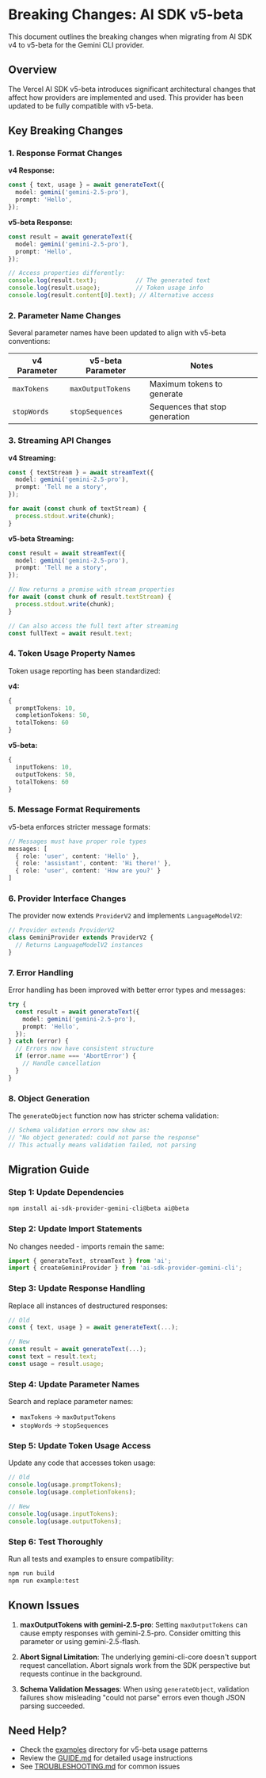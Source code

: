 # Breaking Changes: AI SDK v5-beta

This document outlines the breaking changes when migrating from AI SDK v4 to v5-beta for the Gemini CLI provider.

## Overview

The Vercel AI SDK v5-beta introduces significant architectural changes that affect how providers are implemented and used. This provider has been updated to be fully compatible with v5-beta.

## Key Breaking Changes

### 1. Response Format Changes

**v4 Response:**
```typescript
const { text, usage } = await generateText({
  model: gemini('gemini-2.5-pro'),
  prompt: 'Hello',
});
```

**v5-beta Response:**
```typescript
const result = await generateText({
  model: gemini('gemini-2.5-pro'),
  prompt: 'Hello',
});

// Access properties differently:
console.log(result.text);           // The generated text
console.log(result.usage);          // Token usage info
console.log(result.content[0].text); // Alternative access
```

### 2. Parameter Name Changes

Several parameter names have been updated to align with v5-beta conventions:

| v4 Parameter | v5-beta Parameter | Notes |
|--------------|-------------------|-------|
| `maxTokens` | `maxOutputTokens` | Maximum tokens to generate |
| `stopWords` | `stopSequences` | Sequences that stop generation |

### 3. Streaming API Changes

**v4 Streaming:**
```typescript
const { textStream } = await streamText({
  model: gemini('gemini-2.5-pro'),
  prompt: 'Tell me a story',
});

for await (const chunk of textStream) {
  process.stdout.write(chunk);
}
```

**v5-beta Streaming:**
```typescript
const result = await streamText({
  model: gemini('gemini-2.5-pro'),
  prompt: 'Tell me a story',
});

// Now returns a promise with stream properties
for await (const chunk of result.textStream) {
  process.stdout.write(chunk);
}

// Can also access the full text after streaming
const fullText = await result.text;
```

### 4. Token Usage Property Names

Token usage reporting has been standardized:

**v4:**
```typescript
{
  promptTokens: 10,
  completionTokens: 50,
  totalTokens: 60
}
```

**v5-beta:**
```typescript
{
  inputTokens: 10,
  outputTokens: 50,
  totalTokens: 60
}
```

### 5. Message Format Requirements

v5-beta enforces stricter message formats:

```typescript
// Messages must have proper role types
messages: [
  { role: 'user', content: 'Hello' },
  { role: 'assistant', content: 'Hi there!' },
  { role: 'user', content: 'How are you?' }
]
```

### 6. Provider Interface Changes

The provider now extends `ProviderV2` and implements `LanguageModelV2`:

```typescript
// Provider extends ProviderV2
class GeminiProvider extends ProviderV2 {
  // Returns LanguageModelV2 instances
}
```

### 7. Error Handling

Error handling has been improved with better error types and messages:

```typescript
try {
  const result = await generateText({
    model: gemini('gemini-2.5-pro'),
    prompt: 'Hello',
  });
} catch (error) {
  // Errors now have consistent structure
  if (error.name === 'AbortError') {
    // Handle cancellation
  }
}
```

### 8. Object Generation

The `generateObject` function now has stricter schema validation:

```typescript
// Schema validation errors now show as:
// "No object generated: could not parse the response"
// This actually means validation failed, not parsing
```

## Migration Guide

### Step 1: Update Dependencies

```bash
npm install ai-sdk-provider-gemini-cli@beta ai@beta
```

### Step 2: Update Import Statements

No changes needed - imports remain the same:

```typescript
import { generateText, streamText } from 'ai';
import { createGeminiProvider } from 'ai-sdk-provider-gemini-cli';
```

### Step 3: Update Response Handling

Replace all instances of destructured responses:

```typescript
// Old
const { text, usage } = await generateText(...);

// New
const result = await generateText(...);
const text = result.text;
const usage = result.usage;
```

### Step 4: Update Parameter Names

Search and replace parameter names:
- `maxTokens` → `maxOutputTokens`
- `stopWords` → `stopSequences`

### Step 5: Update Token Usage Access

Update any code that accesses token usage:

```typescript
// Old
console.log(usage.promptTokens);
console.log(usage.completionTokens);

// New
console.log(usage.inputTokens);
console.log(usage.outputTokens);
```

### Step 6: Test Thoroughly

Run all tests and examples to ensure compatibility:

```bash
npm run build
npm run example:test
```

## Known Issues

1. **maxOutputTokens with gemini-2.5-pro**: Setting `maxOutputTokens` can cause empty responses with gemini-2.5-pro. Consider omitting this parameter or using gemini-2.5-flash.

2. **Abort Signal Limitation**: The underlying gemini-cli-core doesn't support request cancellation. Abort signals work from the SDK perspective but requests continue in the background.

3. **Schema Validation Messages**: When using `generateObject`, validation failures show misleading "could not parse" errors even though JSON parsing succeeded.

## Need Help?

- Check the [examples](../../examples/) directory for v5-beta usage patterns
- Review the [GUIDE.md](./GUIDE.md) for detailed usage instructions
- See [TROUBLESHOOTING.md](./TROUBLESHOOTING.md) for common issues